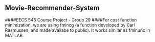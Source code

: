 ## Movie-Recommender-System
####EECS 545 Course Project - Group 29
####For cost function minimization, we are using fmincg (a function developed by Carl Rasmussen, and made availabe to public). It works similar as fminunc in MATLAB.

